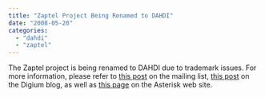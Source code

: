 ```yaml
---
title: "Zaptel Project Being Renamed to DAHDI"
date: "2008-05-20"
categories: 
  - "dahdi"
  - "zaptel"
---
```


The Zaptel project is being renamed to DAHDI due to trademark issues. For more information, please refer to [this post](http://lists.digium.com/pipermail/asterisk-announce/2008-May/000145.html) on the mailing list, [this post](http://blogs.digium.com/2008/05/19/zaptel-project-being-renamed-to-dahdi/) on the Digium blog, as well as [this page](http://www.asterisk.org/zaptel-to-dahdi/) on the Asterisk web site.
